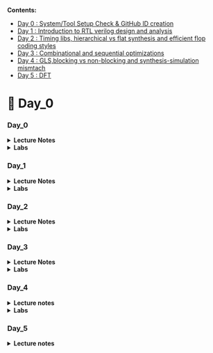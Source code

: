 
**Contents:**

- [Day 0 : System/Tool Setup Check & GitHub ID creation](https://github.com/somsunee/Intel-sd-training/blob/main/readme.md#day_0)
- [Day 1 : Introduction to RTL verilog design and analysis](https://github.com/somsunee/Intel-sd-training/blob/main/readme.md#day_1)
- [Day 2 : Timing libs, hierarchical vs flat synthesis and efficient flop coding styles](https://github.com/somsunee/Intel-sd-training/blob/main/readme.md#day_2)
- [Day 3 : Combinational and sequential optimizations](https://github.com/somsunee/Intel-sd-training/blob/main/readme.md#day_3)
- [Day 4 : GLS,blocking vs non-blocking and synthesis-simulation mismtach](https://github.com/somsunee/Intel-sd-training/blob/main/readme.md#day_4)
- [Day 5 : DFT](https://github.com/somsunee/Intel-sd-training/blob/main/readme.md#day_5)
 
# &#x1F537; Day_0

### Day_0


<details><summary><b>Lecture Notes</b></summary>
	
chip --package

wirebond - solid phase welding process, where two metallic materials (wire and pad surface) are brought into intimate contact

design present inside the chip very small- 5nm/7nm
io pads - connect core( all gates, logic gates and all) (inside world) to outside world
io pads - a very huge domain
	- needs to be protected -from charges in not damaging the core  - esd


$\Large{Core}$

ADC- Analog to convert to digital signal

only allow low frequencies signal to pass into the core

Foundry IP- high value 
if the (soc)design inside the core need higher frequency than can provide by the outside
eg: have a booster to boost the frequency - provided 50 MHz then needed 100Mhz
every foundry gives you different transistor 

$\Large{Macro}$
	
-eg: rtl 
-prety easy code

$\Large{CBB}$
- stands for custom building block

Snapshot\
![Note1](https://user-images.githubusercontent.com/118953929/205479029-dcfa21b3-52b0-4e38-a6e2-327f2d1de574.png)
![Notes2](https://user-images.githubusercontent.com/118953929/205479032-fcff4233-6313-4fe5-ab9d-5338e53bbb1f.png)


</details>

<details><summary><b>Labs</b></summary>

_**Lab:**_ \
![day-0](https://user-images.githubusercontent.com/118953929/205479043-0a05819e-ed14-4521-a34f-8da892d44c67.jpg)

</details>
	
### Day_1

<details><summary><b>Lecture Notes</s></summary>

Part_1\
**Introduction to iverilog design test bench**

$\Large{Simulator}$
- is a tool to check the design
	-iverilog - a compiler that translates Verilog source code into executable programs  

$\Large{Design}$
- is the verilog codes that has the intended functionality to meet with required specification

$\Large{TestBench}$
- is a setup tool to apply stimulus (to check whether the design is obey/align to required specifications) - by observing the outputs

**NOTES: testbench doesn't have a primary inputs/outputs, while Design may have one or more primary inputs/outputs
	

Part_2\
**Introduction to yosys**

$\Large{Synthesizer}$
- tool used to convert RTL to netlist, while _yosys_ is the synthesizer

_Yosys setup_
![day1_2_n1](https://user-images.githubusercontent.com/118953929/205484828-c5ea45ae-67f2-4cd4-9d23-f77894bf9747.jpeg)

How to verify the synthesis?
![day1_2_n2](https://user-images.githubusercontent.com/118953929/205484946-4d833972-1931-40ad-943a-95f80b379670.jpg)

Logic synthesis
- RTL Design
	-behavioral representation of the required spec
What is synthesis?
- RTL to gate level translation

What is .lib?
- Collection of logical modules, inc basic logic gates 

Why do need different flavours of gate?
- Combinational delay in logic path which determines the max speed of operation of the digital logic circuit

Tclk > TcQ_A + Tcombi + T setup_B

**we need cells that works fast to meet the required performance, and need cells that works slow to meet HOLD

_Faster cells vs Slower cells_

Faster the charging --> lesser the cell delay
**Propagation delay here is , the time for the input to be fill up the output. 

Transistors - charge/discharge the capacitance fast.
Wider transistors -> low delay (more area and power)
Narrow transistors -> More delay (less area and power)

</details>

<details><summary><b>Labs</b></summary>	

_**Lab_1:**_ 


i) Creating VLSI directory, do git clone [enter this full link path](https://github.com/kunalg123/sky130RTLDesignAndSynthesisWorkshop) to setup the lab with files. ( Make sure be in VLSI directory )
![lab1_1](https://user-images.githubusercontent.com/118953929/205483354-1448f2fa-a5f2-45ee-9b8b-e91e0249bc07.jpg)

ii) Checked if the git clone is cloning correctly. 
- made sure all the files stated is in the path directory, respectively.
![lab1_2](https://user-images.githubusercontent.com/118953929/205483355-a7722db1-d7f5-494a-80d4-1b6d640bf42d.jpg)
![lab1_3](https://user-images.githubusercontent.com/118953929/205483357-a4652328-69df-435b-87f0-2835cd645a55.jpg)
![lab1_4](https://user-images.githubusercontent.com/118953929/205483347-af26c122-cecf-4859-829b-3fdf39d6a439.jpg)

**in verilog_files, make sure all the verilog files, comes along with tb (testbench) files, respectively. 
Eg: rcs.v and tb_rca.v

**_Lab_2:_**

i) Load iverilog: do _iverilog good_mux.v tb_good_mux.v_ , 
After loaded, a.out file will be generated. Next, execute the a.out: do _./a.out_
Then, will see a _tb_good_mux.vcd_ file being generated
![lab2_1](https://user-images.githubusercontent.com/118953929/205483348-058652de-ccd4-49fc-ba64-14e0232c9937.jpg)

ii) Launch waveform: do gtkwave tb_good_mux.vcd
Observe the waveform pattern. 
![lab2_2](https://user-images.githubusercontent.com/118953929/205484160-e89c70db-3f5e-4741-872f-116be7ffa5e1.jpg)

iii) Design verilog code and the testbench of the verilog
![lab2_3](https://user-images.githubusercontent.com/118953929/205483351-457c63d4-79e2-468f-81e8-3eac230105df.jpg)
![lab2_4](https://user-images.githubusercontent.com/118953929/205483352-e18dcbec-a049-4c66-8ee6-879c6692b518.jpg)


**_Labs:_**

i) invoking yosys: terminal >_yosys_

![day1_2_lab1_1](https://user-images.githubusercontent.com/118953929/205486805-7e6d67cb-4ce7-43ae-aff2-03e9b553ea26.jpg)

ii) read the library file from my_lib/lib/sky*.lib

![day1_2_lab1_2](https://user-images.githubusercontent.com/118953929/205486804-35069d18-56b8-4370-a3b6-a4d8e7027de1.jpg)

iii) Read design --> read_verilog

![day1_2_lab1_3](https://user-images.githubusercontent.com/118953929/205486803-4d05e8bc-45a7-4145-8f0e-a1e4aa492351.jpg)

iv) to link, what is the module we are going to do synthesis: terminal > synth -top

![day1_2_lab1_4](https://user-images.githubusercontent.com/118953929/205486802-00587b9b-a30e-44f8-ab28-d691bde694a6.jpg)
![day1_2_lab1_5](https://user-images.githubusercontent.com/118953929/205486801-7a2c8b5a-09b7-4f4e-81fb-42472dfe7573.jpg)

v) command to generate the netlist ( convert the rtl file into a gate , and what gate will be link to): terminal > abc -liberty 

![day1_2_lab1_6](https://user-images.githubusercontent.com/118953929/205486800-399d8000-3ada-4e2b-b934-23f3c5e0417d.jpg)
![day1_2_lab1_7](https://user-images.githubusercontent.com/118953929/205486799-fff2516b-62fb-4d88-a454-f6165c4bee43.jpg)

vi) write the netlist --> do write _verilog_

![day1_2_lab3_1](https://user-images.githubusercontent.com/118953929/205486796-8612b623-8610-4387-84cd-0b59c0830303.jpg)
![day1_2_lab3_2](https://user-images.githubusercontent.com/118953929/205486795-2e749e0d-83f7-4802-b53c-5a89dc7909b2.jpg)

Simplifying:
![day1_2_lab3_3](https://user-images.githubusercontent.com/118953929/205486794-76e68f97-3790-448c-b511-3a11c30b517f.jpg)
![day1_2_lab3_4](https://user-images.githubusercontent.com/118953929/205486793-aaf9ccda-eb3a-47a8-ad57-802b23199490.jpg)

</details>
	
### Day_2

<details><summary><b>Lecture Notes</s></summary>
	
	

$\Large{CMOS - complementary metal-oxide-semiconductor}$
- has enabled massive scaling in a variety of semiconductor devices. Combining the CMOS process with VLSI has helped push packages to smaller levels while keeping costs reasonable

$\Large{Flops}$
-Propagation delay - the time required for the input to be propagated to the output

$\Large{Glitch}$
A glitch can be an issue if it propagates to the resultant logic or gets captured by a flip-flop. There can be two cases here:
**Synchronous timing paths:** (even has glitch) it will be within the limits of minimum and maximum delays permissible from one flip-flop to another
**Asynchronous timing paths:** if there is a glitch in the data path, it can get captured, hence, can cause issue. To prevent this, synchronizers are used and there are certain rules to be followed for asynchronous paths. 
![Screenshot 2022-12-07 201315](https://user-images.githubusercontent.com/118953929/206177613-9c92c340-9dd3-48f5-89bf-469067c00b85.jpg)

</details>

<details><summary><b>Labs</b></summary>

**_Labs:_**

_Lab 4:Introduction to dot lib_ 

a)
i) Open up sky*.lib file from lib 
![day2_lab4_1](https://user-images.githubusercontent.com/118953929/206072693-479941d2-ef25-4fb5-93ab-661817051570.jpg)
ii) Observe and understand the lib file.
- tt - typical
- 025C - tempertature\
***3 important things inside library, for the design to work\
$\Large{PVT}$
Process - variation due to fabrication\
Voltage\
Temperature

![day2_lab4_2](https://user-images.githubusercontent.com/118953929/206072690-9294af66-a21f-49ea-a8fc-4b2cc89ae32d.jpg)
![day2_lab4_3](https://user-images.githubusercontent.com/118953929/206072689-c8dc990e-9483-47a5-b6e0-6f96551ba3ca.jpg)

iii) Inside .lib, there will be a bucket of cells. Observe below:
![day2_lab4_5](https://user-images.githubusercontent.com/118953929/206072688-17e07a26-f5b9-49f4-a890-486905d7f843.jpg)
![day2_lab4_6](https://user-images.githubusercontent.com/118953929/206072685-5f2e27d9-8153-4e0c-81f6-38179ee0e5ae.jpg)
![day2_lab4_7](https://user-images.githubusercontent.com/118953929/206072678-59662277-664d-4f2b-b81e-cbe9ab0534ff.jpg)
Below you can see, as the area is wider, the power consume also higher.
![day2_lab4_8](https://user-images.githubusercontent.com/118953929/206072695-15e657b1-bf42-4f32-8c0d-7c7357c7038e.jpg)

_Lab5: Hierarchical vs Flat synthesis_

i) Invoke yosys, and read the lib file with the command as below:
![day2_lab5_1](https://user-images.githubusercontent.com/118953929/206074907-d5102e67-2230-4c7f-b637-30169d63b05c.jpg)

ii) View the multiple_modules.v file, there is a simple verilog code on the module. Observe and try to understand it by drawing out the circuit.
![day2_lab5_1_1](https://user-images.githubusercontent.com/118953929/206074905-389eb76e-39f6-4f23-b8fa-65591de827c2.jpg)

iii) do synth -top multiple_modules
![day2_lab5_2](https://user-images.githubusercontent.com/118953929/206074899-0aa1ab2f-109d-455e-bb4d-aa909b46fc86.jpg)
Observe, see if it matches how the module supposed to be ( multiple_modules.v )
![day2_lab5_3](https://user-images.githubusercontent.com/118953929/206074897-5fc2fb33-97a1-4269-8dee-93b5993d234a.jpg)
![day2_lab5_4](https://user-images.githubusercontent.com/118953929/206074894-634f758d-d905-425a-a183-4c857fa373a7.jpg)
![day2_lab5_5](https://user-images.githubusercontent.com/118953929/206074890-02abee98-f60e-487e-85a7-8bc82b6e4438.jpg)

iv) Show and observe the hierarchical design as below:
![day2_lab5_6](https://user-images.githubusercontent.com/118953929/206074918-c7c58973-9d94-4e71-a218-2ccc838250ea.jpg)

v) write_verilog multiple_modules.v and vim to view the code:
![day2_lab5_7](https://user-images.githubusercontent.com/118953929/206074916-e2e7c041-4d71-4300-99f2-1691b220fe30.jpg)

The full code for multiple_modules: ![View here](https://github.com/somsunee/Intel-sd-training/blob/main/multiple_modules)

vi) write_verilog -noattr multiple_modules.v for a simplifier code and vim to view it:

The full code for simplified multiple_modules: ![View here](https://github.com/somsunee/Intel-sd-training/blob/main/multiple_modules_simplified)

![day2_lab5_9_2](https://user-images.githubusercontent.com/118953929/206074913-62e200f5-5178-4830-86d8-63419b139aa9.jpg)

vii) flatten the design and write_verilog the flatten design to see the result:
![day2_lab5 2__1](https://user-images.githubusercontent.com/118953929/206177605-a595e5e6-6a92-4c08-80cc-52f16ba42011.jpg)
![day2_lab5 2__2](https://user-images.githubusercontent.com/118953929/206177508-cb9ce9f7-6d87-49ec-98c9-f80c968a834b.jpg)
![day2_lab5 2__3](https://user-images.githubusercontent.com/118953929/206177503-49730d6a-c4e1-4c51-9453-59018c6d083d.jpg)

View the simplified version of the flatten design:

![day2_lab5 2__4](https://user-images.githubusercontent.com/118953929/206177502-35fb4b37-1fe7-4f17-9a05-6eb630466f10.jpg)
![day2_lab5 2__5](https://user-images.githubusercontent.com/118953929/206177493-c3104bca-4c40-414a-90bf-28ae88bbe65c.jpg)

Show the design:

![day2_lab5 2__6](https://user-images.githubusercontent.com/118953929/206177490-cb8912d9-b7a3-4d35-b2e9-1599ba2580f2.jpg)

Repeat again the steps to read the lib and design, but dor submodule1:
![day2_lab5 2__7](https://user-images.githubusercontent.com/118953929/206177486-789813bd-cb34-43bf-ab32-a9dd5d2b1662.jpg)

***no more seeing hierarchy - only one single netlist
- no more submodule seeing

![day2_lab5 2__8](https://user-images.githubusercontent.com/118953929/206177480-3896b78a-03fb-44c7-9fe4-61d2ac72489d.jpg)
![day2_lab5 2__9](https://user-images.githubusercontent.com/118953929/206177461-4a09cb1a-4295-42c3-a450-4a30d196f929.jpg)

b)

![1](https://user-images.githubusercontent.com/118953929/206195575-3ba38c3f-0399-4981-bbdf-03710ecb6e1d.jpg)

![2](https://user-images.githubusercontent.com/118953929/206195570-d50b5ade-a993-4a77-a226-77de97b9af8b.jpg)

![3](https://user-images.githubusercontent.com/118953929/206195569-c874fe96-f4e0-4ec4-9593-e561c42c60c0.jpg)

![4](https://user-images.githubusercontent.com/118953929/206195564-9737308d-c5b1-4f7c-82ca-19af4e47bcaf.jpg)

![5](https://user-images.githubusercontent.com/118953929/206195561-c521e667-7bce-4153-985a-73c07411a359.jpg)

![6](https://user-images.githubusercontent.com/118953929/206195555-001a3145-c194-4a30-a8b9-602dffde790d.jpg)

![7](https://user-images.githubusercontent.com/118953929/206195548-ab7db8ae-31b6-436c-8680-a03859d8d99c.jpg)

![8](https://user-images.githubusercontent.com/118953929/206195545-c41a6914-5d14-45fc-ae19-8bae93d6b343.jpg)

![9](https://user-images.githubusercontent.com/118953929/206195542-5909d47b-6fd7-458a-bb31-dfca7577678d.jpg)

![10](https://user-images.githubusercontent.com/118953929/206195539-6d49e227-2b62-49b1-8e61-d33235742a37.jpg)
![11](https://user-images.githubusercontent.com/118953929/206195536-ceaf3c74-e82b-41ae-8af7-676059850bda.jpg)

do synth -top dff_async_set
![12_synth -top dff_async_set](https://user-images.githubusercontent.com/118953929/206195534-e7d45459-9302-4f3f-a914-9a02c3f8de64.jpg)

![13](https://user-images.githubusercontent.com/118953929/206195531-e982791c-4c11-40af-99b6-52c6c5fcd1a7.jpg)

![14](https://user-images.githubusercontent.com/118953929/206195525-86ae299d-ebb3-4c59-adcf-7ae6fecd6f82.jpg)

![15](https://user-images.githubusercontent.com/118953929/206195518-0e02e25e-258d-49c0-a464-2a23d095d0ed.jpg)

![16](https://user-images.githubusercontent.com/118953929/206195513-c130bbf2-1dd1-4097-ac48-75f6016b4dc8.jpg)

![17](https://user-images.githubusercontent.com/118953929/206195509-8ef5eddc-ad0b-46fa-98be-c96f0a34a5fa.jpg)
As can see, no cells is getting map during synthesis

![18](https://user-images.githubusercontent.com/118953929/206195498-73e34384-8fe6-47c4-ad0a-f96118463c10.jpg)
![19](https://user-images.githubusercontent.com/118953929/206198789-fa85ae76-bbef-4406-bb62-bf6d76ec0d54.jpg)
![20](https://user-images.githubusercontent.com/118953929/206198783-aa7c9318-02a6-4479-9b55-656a02994a5b.jpg)
![21](https://user-images.githubusercontent.com/118953929/206198780-115a0060-29c8-4f6b-8715-c2df955ad0c1.jpg)
![22](https://user-images.githubusercontent.com/118953929/206198777-636ac5f4-c732-4f8f-92a1-3ae7c6e0c812.jpg)
![23](https://user-images.githubusercontent.com/118953929/206198796-a9909427-873b-4fed-99c7-1583413c029d.jpg)
![24](https://user-images.githubusercontent.com/118953929/206198794-8a5931df-d29c-4f87-a0fc-1727e80b6c84.jpg)
![25](https://user-images.githubusercontent.com/118953929/206198792-7303b4c3-686e-41fd-b0bd-09d84d295829.jpg)

</details>	

### Day_3
	
	
<details><summary><b>Lecture Notes</s></summary>



_**Combinational Logic Optimization**_
- squeez the logic in order to get most optimised design ( in term of _area_ and _power_ )

**techniques used in combinational logic optimization
- _Constant Propagation_ - which is direct optimization
- _Boolean Logic Optimization_ - eg: KMap


**CONSTANT PROPAGATION**
Eg:
![photo1670590644](https://user-images.githubusercontent.com/118953929/206707796-e4d76742-cea1-47b7-98fc-1b2c79534ff9.jpeg)
![photo1670590644 (1)](https://user-images.githubusercontent.com/118953929/206707795-d327e207-4803-4611-a2b4-6e2397cbd6b2.jpeg)

**BOOLEAN LOGIC OPTIMIZATION**
![photo1670590644 (2)](https://user-images.githubusercontent.com/118953929/206707789-5d2a239e-d3c7-40a3-8eae-ecfa23c0fe09.jpeg)

**_Sequential Logic Optimizations_**

- Basic
	- Sequential Constant propagation
- Advanced 
	- State optimisation
	- Retiming
	- Sequential Logic Cloning(FloorPlan Aware Synthesis)
	


**SEQUENTIAL CONSTANT**

![photo1670590644 (3)](https://user-images.githubusercontent.com/118953929/206707788-c3a11f60-e003-4e6a-a66a-b1a2b0947df9.jpeg)
![photo1670590644 (4)](https://user-images.githubusercontent.com/118953929/206707783-005d1b87-bb49-41a6-8994-d9ec84d5448f.jpeg)


</details>

<details><summary><b>Labs</b></summary>
	
_**Labs:**_

**Lab 6: **

First, open verilog_files and make sure opt_check files are there, open up the opt_check files and observe the differences:
![photo1670592095](https://user-images.githubusercontent.com/118953929/206712325-f818f5d6-2708-4418-a03e-c842e509d7c9.jpeg)

Steps for\
i)opt_check.v

yosys\
read_liberty -lib ../my_lib/lib/sky130_fd_sc_hd__tt_025C_1v80.lib\
read_verilog opt_check.v\
synth -top opt_check\
opt_clean -purge (command to run optimization)\
abc -liberty ../my_lib/lib/sky130_fd_sc_hd__tt_025C_1v80.lib\
show (expecting and and gate here)

![1](https://user-images.githubusercontent.com/118953929/206885179-b7c87be7-eb31-4238-88ab-c5f8327bd9c6.jpg)
![2](https://user-images.githubusercontent.com/118953929/206885180-acb69671-d5e6-4524-9704-00adbc42e1d9.jpg)
![3](https://user-images.githubusercontent.com/118953929/206885182-75f4f4e2-a4d9-4f4b-ae69-3b68441c4e15.jpg)
![4](https://user-images.githubusercontent.com/118953929/206885183-dfb2d2f5-f80b-4b4e-beec-b97b936fa0de.jpg)
![5](https://user-images.githubusercontent.com/118953929/206885156-c564f749-28c3-4580-99f0-885ed7acf1cd.jpg)
![6](https://user-images.githubusercontent.com/118953929/206885157-d6c03a4a-280d-4e10-a403-995aea689f5f.jpg)
![7](https://user-images.githubusercontent.com/118953929/206885158-621f64f2-945c-48da-b405-bb4be4bca7ae.jpg)

ii)opt_check2.v

Repeating same steps:\
do for opt_check2\
read_liberty -lib ../my_lib/lib/sky130_fd_sc_hd__tt_025C_1v80.lib\
read_verilog opt_check2.v\
synth -top opt_check2\
opt_clean -purge\
abc -liberty ../my_lib/lib/sky130_fd_sc_hd__tt_025C_1v80.lib\
show

![8](https://user-images.githubusercontent.com/118953929/206885160-a55ae685-0afe-4066-8cf0-a78218f72abc.jpg)
![9](https://user-images.githubusercontent.com/118953929/206885161-33dc7de0-149b-4e92-ab1b-693bc4391c0d.jpg)


iii)opt_check3.v

do for opt_check3\
read_liberty -lib ../my_lib/lib/sky130_fd_sc_hd__tt_025C_1v80.libread_verilog\
read_verilog opt_check3.v\
synth -top opt_check3\
opt_clean -purge\
abc -liberty ../my_lib/lib/sky130_fd_sc_hd__tt_025C_1v80.lib\
show

![10](https://user-images.githubusercontent.com/118953929/206885163-c2f49b6c-87fe-4e0e-93ab-492f1d0f45de.jpg)
![11](https://user-images.githubusercontent.com/118953929/206885164-626cb87c-e627-4a6c-b0d9-c836ee3390b6.jpg)
![12](https://user-images.githubusercontent.com/118953929/206885165-01edaf4b-5788-42a0-b000-ffdc495c57a2.jpg)

iv)opt_check4.v

do for opt_check4\
read_liberty -lib ../my_lib/lib/sky130_fd_sc_hd__tt_025C_1v80.lib\
read_verilog opt_check4.v\
synth -top opt_check4\
opt_clean -purge\
abc -liberty ../my_lib/lib/sky130_fd_sc_hd__tt_025C_1v80.lib\
show

![13](https://user-images.githubusercontent.com/118953929/206885166-9812cf63-3a71-4121-bd97-139e72a642e1.jpg)
![14](https://user-images.githubusercontent.com/118953929/206885167-abedf50f-36da-4924-972e-9491bc8ed0fa.jpg)
![15](https://user-images.githubusercontent.com/118953929/206885168-6da4c733-b160-4b75-89c8-5601fc63ba8f.jpg)
![16](https://user-images.githubusercontent.com/118953929/206885169-5c972ebd-3996-4551-9884-a4dbf396f17e.jpg)

v)multiple_module_opt.v\
**do flatten before do the optimization

Steps:

do for multiple_module_opt\
read_liberty -lib ../my_lib/lib/sky130_fd_sc_hd__tt_025C_1v80.lib\
read_verilog multiple_module_opt.v\
synth -top multiple_module_opt\
flatten\
opt_clean -purge\
abc -liberty ../my_lib/lib/sky130_fd_sc_hd__tt_025C_1v80.lib\
show

![17](https://user-images.githubusercontent.com/118953929/206885170-97de8254-987c-4f74-8ee1-aa09285efd8f.jpg)
![18](https://user-images.githubusercontent.com/118953929/206885172-199a62fb-48ae-46d9-b33a-32e3abf03398.jpg)
![19](https://user-images.githubusercontent.com/118953929/206885173-79eed031-7122-4f2e-a8d4-6ee63b8dc036.jpg)
![20](https://user-images.githubusercontent.com/118953929/206885174-8b75499b-2f70-4a9d-aeac-a3f8cdca7b8a.jpg)

vi)multiple_module_opt2.v\
**do flatten before do the optimization

Steps:
do for multiple_module_opt2\
read_liberty -lib ../my_lib/lib/sky130_fd_sc_hd__tt_025C_1v80.lib\
read_verilog multiple_module_opt2.v\
synth -top multiple_module_opt2\
flatten\
opt_clean -purge\
abc -liberty ../my_lib/lib/sky130_fd_sc_hd__tt_025C_1v80.lib\
show

![21](https://user-images.githubusercontent.com/118953929/206885175-4a6ee305-3988-4d5d-9ca7-d98b3e95303d.jpg)
![22](https://user-images.githubusercontent.com/118953929/206885176-335b9ee0-be24-4d26-994c-ad2c774b3470.jpg)
![23](https://user-images.githubusercontent.com/118953929/206885177-24ba600c-a14d-4680-a505-4465a462b5d0.jpg)
![24](https://user-images.githubusercontent.com/118953929/206885178-fe052566-7fa6-46aa-94b2-e28054f9a40a.jpg)


**Lab 7:**

gvim the dff_const file to observe the code and see how the pattern will be:

![photo1670730967](https://user-images.githubusercontent.com/118953929/206885608-d6caec17-a07f-41d1-a9d5-d0962ce8c276.jpeg)

view the waveform pattern and observe:

a)iverilog dff_const1.v tb_dff_const1.v\
./a.out\
gtkwave *.vcd 

![1](https://user-images.githubusercontent.com/118953929/206887032-0b6f5949-e66e-446f-935c-cc5438f92a96.jpg)
![2](https://user-images.githubusercontent.com/118953929/206887033-0c0ea095-04dc-4e63-921f-ce4ec33d7150.jpg)

do the same and observe for dff_const2.v:

b)iverilog dff_const2.v tb_dff_const2.v\
./a.out\
gtkwave *.vcd

![3](https://user-images.githubusercontent.com/118953929/206887036-8a59ed42-70ef-4e69-a99a-c6b9313a759b.jpg)
![4](https://user-images.githubusercontent.com/118953929/206887038-ad0a9f12-a223-498f-848d-96ebaabd8529.jpg)

Synthesis:

dff_const1.v

i)do for dff_const1.v\
read_liberty -lib ../my_lib/lib/sky130_fd_sc_hd__tt_025C_1v80.lib\
read_verilog dff_const1.v\
synth -top dff_const1\
dfflibmap -liberty ../my_lib/lib/sky130_fd_sc_hd__tt_025C_1v80.lib\
abc -liberty ../my_lib/lib/sky130_fd_sc_hd__tt_025C_1v80.lib\
show

![5](https://user-images.githubusercontent.com/118953929/206887039-c49d633d-f4e4-4b7c-8d2d-8ab7016f2d2d.jpg)
![6](https://user-images.githubusercontent.com/118953929/206886993-f055661d-c1f9-492d-9dbf-c9f745b9c35b.jpg)
![7](https://user-images.githubusercontent.com/118953929/206886994-2746c220-5be7-4fbd-bd52-2b403e296fd9.jpg)
![8](https://user-images.githubusercontent.com/118953929/206886995-761c8ed2-f7b5-48df-ab21-15fa3ab00d9c.jpg)
![9](https://user-images.githubusercontent.com/118953929/206886996-c653e3fb-aeed-43c0-8a90-b0a1156c738c.jpg)

ii)do for dff_const2.v\
read_liberty -lib ../my_lib/lib/sky130_fd_sc_hd__tt_025C_1v80.lib\
read_verilog dff_const2.v\
synth -top dff_const2\
dfflibmap -liberty ../my_lib/lib/sky130_fd_sc_hd__tt_025C_1v80.lib ( no need map again )\
abc -liberty ../my_lib/lib/sky130_fd_sc_hd__tt_025C_1v80.lib\
show

![10](https://user-images.githubusercontent.com/118953929/206886997-7cbd56ee-44bd-4df8-931f-753d536f1c54.jpg)
![11](https://user-images.githubusercontent.com/118953929/206886999-aca76b1a-2c49-49ef-8f4e-8a789d65cb32.jpg)
![12](https://user-images.githubusercontent.com/118953929/206887000-c7092cc2-053c-494f-ad09-3394373fe2a7.jpg)


- gvim for dff_const3.v ,dff_const4.v, dff_const5.v
![13](https://user-images.githubusercontent.com/118953929/206887001-c15bb11c-9f2d-4f51-8866-fe8a501a6acc.jpg)

view the waveform pattern and observe:

c)iverilog dff_const3.v tb_dff_const3.v\
./a.out\
gtkwave *.vcd

![14](https://user-images.githubusercontent.com/118953929/206887002-7b2c4b2d-d044-43ce-b54a-ea515241c674.jpg)
![15](https://user-images.githubusercontent.com/118953929/206887004-87c0b5af-2912-4fa5-9577-21bb3fe1d8ba.jpg)

iii)dff_const3.v

do for dff_const3.v\
read_liberty -lib ../my_lib/lib/sky130_fd_sc_hd__tt_025C_1v80.lib\
read_verilog dff_const3.v\
synth -top dff_const3\
dfflibmap -liberty ../my_lib/lib/sky130_fd_sc_hd__tt_025C_1v80.lib\
abc -liberty ../my_lib/lib/sky130_fd_sc_hd__tt_025C_1v80.lib\
show

![16](https://user-images.githubusercontent.com/118953929/206887007-67e86d60-75a1-4498-9f4e-bc1e6d97ee0c.jpg)
![17](https://user-images.githubusercontent.com/118953929/206887008-657db25b-263f-4c64-a424-bef3646e5aa9.jpg)
![18](https://user-images.githubusercontent.com/118953929/206887009-0ebf01fe-f371-4837-9914-441cbf693e35.jpg)
![19](https://user-images.githubusercontent.com/118953929/206887011-0969477c-77d3-4d14-b836-5830171cdd38.jpg)
![20](https://user-images.githubusercontent.com/118953929/206887012-9702bd21-7e16-47ca-8f4b-d9e58e87b96d.jpg)
![21](https://user-images.githubusercontent.com/118953929/206887014-1714c7a7-5251-4c82-8d1d-b04484f6080a.jpg)


d)view the waveform pattern and observe:

iverilog dff_const4.v tb_dff_const4.v\
./a.out\
gtkwave *.vcd 

![22](https://user-images.githubusercontent.com/118953929/206887016-fa50d266-5fb9-4f01-8cae-2388dbee9816.jpg)
![23](https://user-images.githubusercontent.com/118953929/206887021-9065fcd0-c2f9-4316-8267-41ea0bfe45a3.jpg)

iv)dff_const4.v

do for dff_const4.v\
read_liberty -lib ../my_lib/lib/sky130_fd_sc_hd__tt_025C_1v80.lib\
read_verilog dff_const4.v\
synth -top dff_const4\
dfflibmap -liberty ../my_lib/lib/sky130_fd_sc_hd__tt_025C_1v80.lib\
abc -liberty ../my_lib/lib/sky130_fd_sc_hd__tt_025C_1v80.lib\
show


![23 1](https://user-images.githubusercontent.com/118953929/206887017-b7c69fcd-8b5b-44a1-a895-775c1701a51e.jpg)
![23 2](https://user-images.githubusercontent.com/118953929/206887018-572dfe52-622d-43d8-ab70-a838f081aa16.jpg)
![23 3](https://user-images.githubusercontent.com/118953929/206887020-3b65ccff-324c-4b80-9ca5-12a52a1dd649.jpg)


e)iverilog dff_const5.v tb_dff_const5.v\
./a.out\
gtkwave *.vcd

![24](https://user-images.githubusercontent.com/118953929/206887022-c1080e93-eb94-41bf-a821-8d22f62fae4a.jpg)
![25](https://user-images.githubusercontent.com/118953929/206887029-30a60475-f668-4ae9-9f8d-0db05df852c2.jpg)

v)dff_const5.v

do for dff_const5.v\
read_liberty -lib ../my_lib/lib/sky130_fd_sc_hd__tt_025C_1v80.lib\
read_verilog dff_const5.v\
synth -top dff_const5\
abc -liberty ../my_lib/lib/sky130_fd_sc_hd__tt_025C_1v80.lib\
show

![25 1](https://user-images.githubusercontent.com/118953929/206887024-c099ccfe-aa91-4d43-96ee-fb48bca61b98.jpg)
![25 2](https://user-images.githubusercontent.com/118953929/206887027-b4a8f9af-39d0-404a-926b-e87dbea169df.jpg)
![25 3](https://user-images.githubusercontent.com/118953929/206887028-1d258dd7-af69-456c-a022-0faf537b3f6f.jpg)


_**Seq Optimisation unused outputs**_

![photo1670735469](https://user-images.githubusercontent.com/118953929/206887612-c714c172-2fb4-44c1-ac4e-be3b6ef1b841.jpeg)

a)counter_opt.v

yosys\
read_liberty -lib ../my_lib/lib/sky130_fd_sc_hd__tt_025C_1v80.lib\
read_verilog counter_opt.v\
synth -top counter_opt\
dfflibmap -liberty ../my_lib/lib/sky130_fd_sc_hd__tt_025C_1v80.lib\
abc -liberty ../my_lib/lib/sky130_fd_sc_hd__tt_025C_1v80.lib\
show

![1](https://user-images.githubusercontent.com/118953929/206888002-b5e881c6-de87-4f53-bfd9-7fba2da8e795.jpg)
![2](https://user-images.githubusercontent.com/118953929/206888004-ebbca002-d42a-41d4-9710-9e94de6f2f64.jpg)
![3](https://user-images.githubusercontent.com/118953929/206888005-6664888e-819b-4f1a-b7cb-622e09d47723.jpg)
![4](https://user-images.githubusercontent.com/118953929/206888007-c6ab221a-4b7d-4eea-8fe2-477e555a94c9.jpg)
![5](https://user-images.githubusercontent.com/118953929/206887992-de0e6335-4230-4333-a97f-c07f7758413a.jpg)

copy over counter_opt.v to counter_opt2.v and do the changes
![6](https://user-images.githubusercontent.com/118953929/206887993-27fb396b-e06a-49e9-bbd3-c29516d5e5d2.jpg)

b)counter_opt2.v

yosys\
read_liberty -lib ../my_lib/lib/sky130_fd_sc_hd__tt_025C_1v80.lib\
read_verilog counter_opt2.v\
synth -top counter_opt\
dfflibmap -liberty ../my_lib/lib/sky130_fd_sc_hd__tt_025C_1v80.lib\
abc -liberty ../my_lib/lib/sky130_fd_sc_hd__tt_025C_1v80.lib\
show

![7](https://user-images.githubusercontent.com/118953929/206887994-4ee2a3f5-032d-449f-8582-9653e5e4a981.jpg)
![8](https://user-images.githubusercontent.com/118953929/206887996-90d0bd2d-d88c-4bce-a66d-4772a0923a30.jpg)
![9](https://user-images.githubusercontent.com/118953929/206887997-ac53542c-54d2-4694-8f48-79a9dbdab0fe.jpg)
![10](https://user-images.githubusercontent.com/118953929/206887998-c76aa5e4-ce8f-43bc-a5dc-536faa1d4b3a.jpg)
![11](https://user-images.githubusercontent.com/118953929/206888000-bac922c0-302c-46e5-8c9c-6d4d34f8fbdf.jpg)

</details>

### Day_4

<details><summary><b> Lecture notes </b></summary>
	

$\Large{\ WHAT\ IS \ GLS?}$
- GLS stands for (Gate Level Simulation) 
	- used to boost the confidence regarding implementation of a design and can help verify dynamic circuit behaviour, which cannot be verified accurately by static methods.
	- running test bench with netlist (same as RTL code) as DUT 

GLS using iVERILOG

![photo1670737566 (2)](https://user-images.githubusercontent.com/118953929/206888465-87726af8-afac-46c4-aa10-f5f71ebdd252.jpeg)
![photo1670737566 (1)](https://user-images.githubusercontent.com/118953929/206888466-d53a252e-bc0d-455a-a349-f043ab4b79f3.jpeg)

***why need to validate the functionality of the netlist?

_Synthesis Simulation Mismatch_

- missing sensivity list
- blocking vs non-blocking asssignments
- non standard verilog coding


**Missing Sensivity list**

![photo1670738375](https://user-images.githubusercontent.com/118953929/206888819-04036770-9559-44a3-b5c6-1dee24458e35.jpeg)

changes: do _always @(*)_

**snapshot from lecture's video:
![photo1670738503](https://user-images.githubusercontent.com/118953929/206888896-dce12271-d0d8-4530-966d-5952a0e06a24.jpeg)

_**Blocking vs Non-blocking statements in verilog**_

Inside the always block
- if the "=" is used to make assignments --> that is called blocking statements
	- it executes in the order is written
	- the first statement is evaluated before the second statement

- if the "<=" ---> non-blocking statements
	- it executes all the RHS when always block is entered and assigns to LHS
	- parallel evaluation ( order doesn't matter )

Caveats with Blocking Statements:

![photo1670741002](https://user-images.githubusercontent.com/118953929/206890178-58738b0b-b8b0-4f9d-8c71-60c4ab90b5d0.jpeg)

![photo1670741384](https://user-images.githubusercontent.com/118953929/206890323-c31013ce-7194-458f-ab93-765669edbce1.jpeg)

</details>

<details><summary><b> Labs </b></summary>


_Lab GLS Synth Sim Mismatch_


open up the ternary_operator_mux.v good_mux.v and bad_mux.v to observe the pattern
![1](https://user-images.githubusercontent.com/118953929/206893035-e4eba467-2bf3-4199-a4fd-addf686a9114.jpg)

a)

iverilog ternary_operator_mux.v tb_ternary_operator_mux.v\
./a.out\
gtkwave *.vcd

![2](https://user-images.githubusercontent.com/118953929/206893037-0ad0a85e-ece4-423b-9b66-9ac63f389a66.jpg)

Synthesis:
yosys\
read_liberty -lib ../my_lib/lib/sky130_fd_sc_hd__tt_025C_1v80.lib\
read_verilog ternary_operator_mux.v\
synth -top ternary_operator_mux\
abc -liberty ../my_lib/lib/sky130_fd_sc_hd__tt_025C_1v80.lib\
write_verilog -noattr ternary_operator_mux_net.v\
show

![3](https://user-images.githubusercontent.com/118953929/206893007-63f908df-33ff-4a23-97a2-ceb240e5d485.jpg)
![4](https://user-images.githubusercontent.com/118953929/206893011-395f61e5-027b-4857-bd95-af6b8272f5c2.jpg)
![5](https://user-images.githubusercontent.com/118953929/206893012-1cf46118-d631-40dd-868d-30b95d9a805e.jpg)

Explaination details from lecture's video:
![6](https://user-images.githubusercontent.com/118953929/206893013-c244fe21-7fd5-49d1-9778-b283f6307e79.jpg)


iverilog ../my_lib/verilog_model/primitives.v iver../my_lib/verilog_models/sky*.v ternary_operator_mux.v tb_ternary_operator_mux.v\
./a.out\
gtkwave *.vcd

![7](https://user-images.githubusercontent.com/118953929/206893014-d69d857e-84b1-4c80-90d8-95933dd5b4ed.jpg)
![8](https://user-images.githubusercontent.com/118953929/206893016-e93f2ded-22e3-44b7-8059-8fd0ee8bf7cb.jpg)

b)

iverilog bad_mux.v tb_bad_mux.v\
./a.out\
gtkwave *.vcd


![9](https://user-images.githubusercontent.com/118953929/206893018-9419c03c-18dd-423a-b150-b18803a4e249.jpg)
![10](https://user-images.githubusercontent.com/118953929/206893020-70f1e4c5-40c2-456a-b401-f3ed005fc754.jpg)

Synthesis:

yosys\
read_liberty -lib ../my_lib/lib/sky130_fd_sc_hd__tt_025C_1v80.lib\
read_verilog bad_mux.v\
synth -top bad_mux\
abc -liberty ../my_lib/lib/sky130_fd_sc_hd__tt_025C_1v80.lib\
write_verilog -noattr bad_mux.v\
show

![11](https://user-images.githubusercontent.com/118953929/206893021-b6afe7f0-74e1-4be8-9e7a-8002b7230b78.jpg)
![12](https://user-images.githubusercontent.com/118953929/206893022-0aa3837d-75ca-4b2d-8a9f-87c9a5a1f7b2.jpg)
![13](https://user-images.githubusercontent.com/118953929/206893023-d44e5316-8099-4116-8209-60ee025b110a.jpg)

iverilog ../my_lib/verilog_model/primitives.v iver../my_lib/verilog_models/sky*.v bad_mux.v tb_bad_mux.v\
./a.out\
gtkwave *.vcd

![14](https://user-images.githubusercontent.com/118953929/206893024-00d195cd-803e-444b-8b38-d116d6ff6a01.jpg)
![15](https://user-images.githubusercontent.com/118953929/206893025-e37edafe-57ae-43a3-820b-e8bdf2fc1c52.jpg)

_Lab Synth sim mismatch blocking statement_ 

gvim to view blocking_caveat.v

![16](https://user-images.githubusercontent.com/118953929/206893027-cb157a18-e4bc-4aaf-8902-da9287c9ccbc.jpg)


a)blocking_caveat.v


iverilog blocking_caveat.v tb_blocking_caveat.v\
./a.out\
gtkwave *.vcd

![17](https://user-images.githubusercontent.com/118953929/206893029-a1ab11f0-0e8b-4d6c-89df-b73825963214.jpg)
![18](https://user-images.githubusercontent.com/118953929/206893030-aa1bd20c-8fd7-49cf-8649-a81049055662.jpg)


yosys\
read_liberty -lib ../my_lib/lib/sky130_fd_sc_hd__tt_025C_1v80.lib\
read_verilog blocking_caveat.v\
synth -top blocking_caveat\
abc -liberty ../my_lib/lib/sky130_fd_sc_hd__tt_025C_1v80.lib\
write_verilog -noattr blocking_caveat.v\
show

![19](https://user-images.githubusercontent.com/118953929/206893031-d0207c9b-2c8b-469a-86f8-e415f713522d.jpg)
![20](https://user-images.githubusercontent.com/118953929/206893032-a6433d53-04d7-4967-b904-b83fb9a2e850.jpg)
![21](https://user-images.githubusercontent.com/118953929/206893033-e18dd1cf-a2c9-441b-8c3b-afe508094c86.jpg)

iverilog ../my_lib/verilog_model/primitives.v iver../my_lib/verilog_models/sky*.v blocking_caveat.v tb_blocking_caveat.v\
./a.out\
gtkwave *.vcd


![22](https://user-images.githubusercontent.com/118953929/206893034-00440c6d-13a1-4723-8294-4400548cae78.jpg)

</details>

### Day_5

<details><summary><b> Lecture notes </b></summary> 
	
	
$\Large{DFT}$

$\fbox{W H A T  is dft?}$	

- DFT stands for Design For Testability 
- is a innovative design technique which makes the testing the chip cost-effective by adding circuitry to the chip.
- it improves the $\mathcal{\textcolor{purple}{observability} \}$ and $\mathcal{\textcolor{purple}{controllability} \}$ of internal nodes to increase the testability of all logic in the chip
	
$\fbox{W H Y  do we need dft?}$

- it makes the testing easy at the post-production process.
- helps to thorough testing of chips and to avoid the chances of any faults.
- we have 3 levels after a chip is being fabricated:
	- **Chip-level**: DFT at this stage helps to test the overall shipped-product quality. To ensure the smooth working of the product, chips are thoroughly checked and tested.
	- **Board-level**: DFT at this stage helps to test the operational life of chips with a temperature test.
	- **System-level**: to ensure that the replaceable parts are working smoothly, the application of DFT is important here.
		
> __Note__  : DFT also done due to economical and market needs.
	
$\fbox{W H E R E  do we need dft?}$

- during the "Synthesis"
	
$\fbox{W H E N  do we need dft?}$

- at the beginning of design flow
	

**ASIC DDESIGN FLOW chart:**

![photo1671021186](https://user-images.githubusercontent.com/118953929/207596500-9440f83f-0b5f-4ed6-8c34-2c38f57f9f03.jpg)

**Pros and Cons of DFT:**
	
Pros | Cons |
--- | --- | 
Reduces tester complexity |adds complication to the design flow | 
Reduces tester time |increase power, area, timing and package pins | 
Reduces the chances of going into loss |increases design time | 
	

**Basic Termonologies:**
	
$\mathcal{\textcolor{purple}{CONTROLLABILITY:} \}$ ability to establish a specific signal value at each node in a circuit from setting values at the circuit’s inputs.

$\mathcal{\textcolor{purple}{OBSERVABILITY:} \}$: ability to determine the signal value at any node in a circuit by controlling the circuit’s inputs and observing its outputs.

Controllability:
Lets take an example for this:

Let's say there are a lot more Registers here, all has been fabricated and do not have time to change the whole design, what do we do? 
- Assume only one node that can be control and let others be black box only, by this way, we can easily contorl the only one node. 
- An ad-hoc technique to increase controllability is adding a test point- adding a signal that you can control externally.

![photo1671022514](https://user-images.githubusercontent.com/118953929/207601104-851bb170-d2cb-4b63-a077-225523555246.jpeg)

Observability:

What do we add to observe at the node 1 ? 
- by adding a flip flop (only observe without effecting the results/process)

![photo1671023466](https://user-images.githubusercontent.com/118953929/207604465-595531a3-3302-4b7a-93c9-09a1d7a8a512.jpeg)
> __Note__  : Scan Based design increases both controllability and observability. You are able to set internal states and observe internal states. 

$\mathcal{\textcolor{purple}{FAULT:} \}$ physical damage/defect

$\mathcal{\textcolor{purple}{ERROR:} \}$ error caused by a fault

$\mathcal{\textcolor{purple}{FAILURE:} \}$ when system not working 


**DFT Techniques:**
	
i) Ad-hoc technique
	
	- avoid combinational feedback
	- all flip flops must be initialize
	- partition a large circuit into small blocks.
	- provide test control for the signals which are not controllable
	- consider ATE requirements while designing test logic
	
ii) Structured technique
	
	- Scan flip flop
	- Boundary Scan
	- Built-in self-test 
	     - MBist ( Memory Built-in self test ) - macro
	     - LBist ( Logic Built-in self test )

	
MBIST vs LBIST:

Types | Advantages | Disadvantages |
--- | --- | --- |
MBIST |It allows for robust testing of memories, Reduced test time, All the memories of the design can be tested in parallel, Lesser test cost |causes increase in area |
LBIST | provides self-test capability to logic inside chip, provides the ability to be tested at higher frequencies reducing test time considerably, can run while the chip is on field running functionally | the cost of chip increases, causing impact on timing |
	

Scan-chain technique ( scan-chains)

- the elements in scan-based designs that are used in scan in/out the data
- A scan chain is formed by a number of flops connected back to back in a chain with the output of one flop connected to another
- The input of first flop is connected to the input pin of the chip (called scan-in) from where scan data is fed. 
- The output of the last flop is connected to the output pin of the chip (called scan-out) which is used to take the shifted data out. 

_Purpose of scan chains_: As said above, scan chains are inserted into designs to shift the test data into the chip and out of the chip. 

	**The figure below shows a scan chain.
![photo1671026029](https://user-images.githubusercontent.com/118953929/207613675-79c2b972-7cc1-4b3c-99f0-173982f64ad2.jpeg)
	
_How normal flop is transformed into a scan flop?_
	
-The flops in the design have to be modified in order to be put in the scan chains. To do so, the normal input (D) of the flip-flop has to be multiplexed with the scan input. A signal called **scan-enable** is used to control which input will propagate to the output.

> __Note__  :
If scan-enable = 0, data at D pin of the flop will propagate to Q at the next active edge;
If scan-enable= 1, data present at scan-in input will propagate to Q at the next active edge

_Scan terminology:_
	
Scan-in: Input to the flop/scan-chain that is used to provide scan data into it\
Scan-out: Output from flop/scan-chain that provides the scanned data to the next flop/output\
Scan-enable: Input to the flop that controls whether scan_in data or functional data will propagate to output

_How a scan chain functions:_ 

	Steps:
	Assert scan_enable (make it high) so as to enable (SI -> Q) path for each flop
	Keep shifting in the scan data until the intended values at intended nodes are reached
	De-assert scan_enable (for one pulse of clock in case of stuck-at testing and two or more cycles in case of transition testing) to enable D->Q path so that the combinational cloud output can be captured at the next clock edge.
	Again assert scan_enable and shift out the data through scan_out

	
_How Chain length is decided?_
	
	Number of ports required = 2 X Number of scan chains

Since for each scan chain, scan_in and scan_out port is needed. Also,
	
	 Number of cycles required to run a pattern = Length of largest scan chain in design
	

 ![photo1671027130](https://user-images.githubusercontent.com/118953929/207618179-1b2f43f7-67a5-409b-9037-d0a7c09956ad.jpeg)

> __Note__  : Scan-chain balancing is keeping almost equal number of flops in each scan chain
	
> __Conclusion__  :Insertion of scan chains in the design leads to additional cost in terms of area, speed, power, design- cycle, complexity. Scan chains are inserted to serially shift in the test patterns and serially shift out the test pattern responses.
	
	
Basic ATE functionality
	
-scan-in phase\
-parallel measure\
-parallel capture\
-first scan-out phase\
-scan-out Phase


How is ATE useful and beneficial ?

- if faults or defects are detected during testing, ATE helps to diagnose why.
- helps cut down testing time 
- saves money by digitizing and automating traditionallu manual testing equipment, procedures and processes
	
Benefits of ATE:\
	- reduce test and cycle time\
	- reduction or prevention of data input errors\
	- more efficient and effective use of available engineering resources\
	- faster and more accurate tests





</details>










